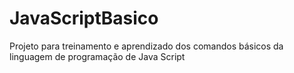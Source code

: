 # JavaScriptBasico
Projeto para treinamento e aprendizado dos comandos básicos da linguagem de programação de Java Script 
